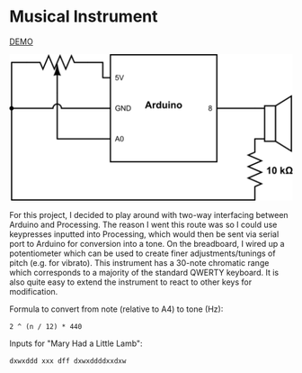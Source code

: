 # Musical Instrument

[DEMO](https://streamable.com/mewh84)

![schematic](instrument_schematic.png)

For this project, I decided to play around with two-way interfacing between Arduino and Processing. The reason I went this route was so I could use keypresses inputted into Processing, which would then be sent via serial port to Arduino for conversion into a tone. On the breadboard, I wired up a potentiometer which can be used to create finer adjustments/tunings of pitch (e.g. for vibrato). This instrument has a 30-note chromatic range which corresponds to a majority of the standard QWERTY keyboard. It is also quite easy to extend the instrument to react to other keys for modification.

Formula to convert from note (relative to A4) to tone (Hz):

```
2 ^ (n / 12) * 440
```

Inputs for "Mary Had a Little Lamb":

```
dxwxddd xxx dff dxwxddddxxdxw
```
